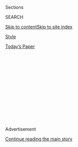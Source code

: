 <div id="app">

<div>

<div>

<div>

<div class="NYTAppHideMasthead css-1q2w90k e1suatyy0">

<div class="section css-ui9rw0 e1suatyy2">

<div class="css-eph4ug er09x8g0">

<div class="css-6n7j50">

</div>

<span class="css-1dv1kvn">Sections</span>

<div class="css-10488qs">

<span class="css-1dv1kvn">SEARCH</span>

</div>

[Skip to content](#site-content)[Skip to site
index](#site-index)

</div>

<div id="masthead-section-label" class="css-1wr3we4 eaxe0e00">

[Style](https://www.nytimes3xbfgragh.onion/section/style)

</div>

<div class="css-10698na e1huz5gh0">

</div>

</div>

<div id="masthead-bar-one" class="section hasLinks css-15hmgas e1csuq9d3">

<div class="css-uqyvli e1csuq9d0">

</div>

<div class="css-1uqjmks e1csuq9d1">

</div>

<div class="css-9e9ivx">

[](https://myaccount.nytimes3xbfgragh.onion/auth/login?response_type=cookie&client_id=vi)

</div>

<div class="css-1bvtpon e1csuq9d2">

[Today’s
Paper](https://www.nytimes3xbfgragh.onion/section/todayspaper)

</div>

</div>

</div>

</div>

<div data-aria-hidden="false">

<div id="site-content" data-role="main">

<div>

<div class="css-1aor85t" style="opacity:0.000000001;z-index:-1;visibility:hidden">

<div class="css-1hqnpie">

<div class="css-epjblv">

<span class="css-17xtcya">[Style](/section/style)</span><span class="css-x15j1o">|</span><span class="css-fwqvlz">How
to Prevent ‘Zoombombing’ in a Few Easy
Steps</span>

</div>

<div class="css-k008qs">

<div class="css-1iwv8en">

<span class="css-18z7m18"></span>

<div>

</div>

</div>

<span class="css-1n6z4y">https://nyti.ms/39Sf3ns</span>

<div class="css-1705lsu">

<div class="css-4xjgmj">

<div class="css-4skfbu" data-role="toolbar" data-aria-label="Social Media Share buttons, Save button, and Comments Panel with current comment count" data-testid="share-tools">

  - 
  - 
  - 
  - 
    
    <div class="css-6n7j50">
    
    </div>

  - 

</div>

</div>

</div>

</div>

</div>

</div>

<div class="css-13pd83m">

</div>

<div id="top-wrapper" class="css-1sy8kpn">

<div id="top-slug" class="css-l9onyx">

Advertisement

</div>

[Continue reading the main
story](#after-top)

<div class="ad top-wrapper" style="text-align:center;height:100%;display:block;min-height:250px">

<div id="top" class="place-ad" data-position="top" data-size-key="top">

</div>

</div>

<div id="after-top">

</div>

</div>

<div>

<div id="sponsor-wrapper" class="css-1hyfx7x">

<div id="sponsor-slug" class="css-19vbshk">

Supported by

</div>

[Continue reading the main
story](#after-sponsor)

<div id="sponsor" class="ad sponsor-wrapper" style="text-align:center;height:100%;display:block">

</div>

<div id="after-sponsor">

</div>

</div>

<div class="css-186x18t">

</div>

<div class="css-1vkm6nb ehdk2mb0">

# How to Prevent ‘Zoombombing’ in a Few Easy Steps

</div>

There are a few things you can do to make your video conferences more
secure.

![](https://static01.graylady3jvrrxbe.onion/images/2020/04/12/autossell/13zoomtips/Screen-Shot-2020-04-02-at-1-superJumbo.jpg)

<div class="css-18e8msd">

<div class="css-vp77d3 epjyd6m0">

<div class="css-hus3qt ey68jwv0" data-aria-hidden="true">

[![Taylor
Lorenz](https://static01.graylady3jvrrxbe.onion/images/2020/03/18/reader-center/author-taylor-lorenz/author-taylor-lorenz-thumbLarge.png
"Taylor Lorenz")](https://www.nytimes3xbfgragh.onion/by/taylor-lorenz)

</div>

<div class="css-1baulvz">

By [<span class="css-1baulvz last-byline" itemprop="name">Taylor
Lorenz</span>](https://www.nytimes3xbfgragh.onion/by/taylor-lorenz)

</div>

</div>

  - 
    
    <div class="css-ld3wwf e16638kd2">
    
    Published April 7, 2020Updated April 9,
    2020
    
    </div>

  - 
    
    <div class="css-4xjgmj">
    
    <div class="css-pvvomx" data-role="toolbar" data-aria-label="Social Media Share buttons, Save button, and Comments Panel with current comment count" data-testid="share-tools">
    
      - 
      - 
      - 
      - 
        
        <div class="css-6n7j50">
        
        </div>
    
      - 
    
    </div>
    
    </div>

</div>

</div>

<div class="section meteredContent css-1r7ky0e" name="articleBody" itemprop="articleBody">

<div class="css-1fanzo5 StoryBodyCompanionColumn">

<div class="css-53u6y8">

As Zoom’s user base has grown in recent weeks, reports of
“[Zoombombing](https://www.nytimes3xbfgragh.onion/2020/03/20/style/zoombombing-zoom-trolling.html),”
or “Zoom raiding,” have spread across the internet.

Public school classes, Alcoholics Anonymous meetings, yoga sessions and
other virtual gatherings have been derailed by participants. Some of the
these Zoombombers have been students, frustrated by online schooling and
eager to escape the virtual classroom by any means. Others have
weaponized the platform’s security flaws to harass specific populations
using [racial slurs, sexist remarks and
pornography](https://www.nytimes3xbfgragh.onion/2020/04/03/technology/zoom-harassment-abuse-racism-fbi-warning.html).

It’s nearly impossible to prevent these attacks, especially when an
event is public by design (such as an A.A. meeting, or an open lecture).
But there are a few steps you can take to make your meeting more secure.

## Don’t share your Zoom link or code on social media

The easiest way to avoid getting Zoombombed is to keep your event
private and your invite list small. If you are creating an event for a
large, public audience, do not share your meeting link directly on
social media. Instead, publicize an R.S.V.P. email address where people
can state their interest in attending the event. That way, you can vet
the list of prospective attendees and share the event link with only
those whom you choose.

</div>

</div>

<div class="css-1fanzo5 StoryBodyCompanionColumn">

<div class="css-53u6y8">

## Set a meeting password

A meeting password — which is automatically generated by Zoom — will
prevent uninvited users being able to join your event, even if they have
the meeting link. Unfortunately, many Zoombombers swap and obtain
meeting codes on social media. Be careful with where you share your
meeting code, and if you can, wait to send it out until shortly before
the event begins. [*Read how to add a password
here*](https://support.zoom.us/hc/en-us/articles/360033559832-Meeting-and-Webinar-Passwords-)*.*

## Create a waiting room

A waiting room gives the meeting owner the ability to put everyone
seeking to join the meeting in a virtual holding area. The host can then
select only those whom they have invited to the meeting. Sometimes
Zoombombers will use familiar names, so be careful to confirm the
person’s identity by asking them to turn their camera on. [*Read how
to create a waiting room
here*](https://support.zoom.us/hc/en-us/articles/115000332726-Waiting-Room)*.*

## Set screen sharing to “host only”

One popular way Zoombombers hijack a meeting is through the app’s screen
sharing function. When screen sharing privileges are set to “all,” any
member who joins a meeting could project offensive imagery to meeting’s
participants. [*Read how to keep screen sharing privileges limited
here*](https://support.zoom.us/hc/en-us/articles/115005759423)*.*

## Turn off the annotation feature

Even if you limit screen sharing, trolls may draw offensive words or
shapes over the host’s presentation using the annotation tool, which
gives users the ability to draw onscreen in different colors using a
cursor. [*Read how to restrict the annotation feature
here*](https://support.zoom.us/hc/en-us/articles/201362603-Host-and-Co-Host-Controls-in-a-Meeting)*.*

## Restrict other features as needed in host controls

Zoombombers will leverage every feature they can to ruin a meeting. For
some meetings it might make sense to [block private
chats](https://support.zoom.us/hc/en-us/articles/115004809306-Controlling-and-Disabling-In-Meeting-Chat),
[turn off file transfers and restrict custom
backgrounds](https://support.zoom.us/hc/en-us/articles/201362603-Host-and-Co-Host-Controls-in-a-Meeting),
all of which could be used to taunt or harass participants. [*Read more
on host controls
here*](https://support.zoom.us/hc/en-us/articles/201362603-Host-and-Co-Host-Controls-in-a-Meeting)*.*

</div>

</div>

<div class="css-1fanzo5 StoryBodyCompanionColumn">

<div class="css-53u6y8">

## Disable “allow removed participants to rejoin”

Trolls can be persistent. One way to thwart their efforts is by
preventing them from rejoining. Unfortunately some attacks are
coordinated, so there may still be other bad actors in your meeting, but
at least you’ll be one down. [*Read how to disable the “allow removed
participants to rejoin” option
here*](https://support.zoom.us/hc/en-us/articles/360021851371-Allowing-Removed-Participants-or-Panelists-to-Rejoin)*.*

## Make sure you’re running the latest version of Zoom

Zoom recently announced that it would be [shifting all engineering
resources](https://blog.zoom.us/wordpress/2020/04/01/a-message-to-our-users/)
to combating harassment and improving security features in order to
better protect users. “We are making sure if we get issues in terms of
security, we update the client right away,” said Oded Gal, Zoom’s chief
product officer. “That’s why it’s important to update.” **** [*Read how
to make sure you’re using the latest version of the
app*](https://support.zoom.us/hc/en-us/articles/201362233-Where-Do-I-Download-The-Latest-Version-)*.*

</div>

</div>

<div>

</div>

</div>

<div>

</div>

<div>

</div>

<div>

</div>

<div>

<div id="bottom-wrapper" class="css-1ede5it">

<div id="bottom-slug" class="css-l9onyx">

Advertisement

</div>

[Continue reading the main
story](#after-bottom)

<div id="bottom" class="ad bottom-wrapper" style="text-align:center;height:100%;display:block;min-height:90px">

</div>

<div id="after-bottom">

</div>

</div>

</div>

</div>

</div>

## Site Index

<div>

</div>

## Site Information Navigation

  - [© <span>2020</span> <span>The New York Times
    Company</span>](https://help.nytimes3xbfgragh.onion/hc/en-us/articles/115014792127-Copyright-notice)

<!-- end list -->

  - [NYTCo](https://www.nytco.com/)
  - [Contact
    Us](https://help.nytimes3xbfgragh.onion/hc/en-us/articles/115015385887-Contact-Us)
  - [Work with us](https://www.nytco.com/careers/)
  - [Advertise](https://nytmediakit.com/)
  - [T Brand Studio](http://www.tbrandstudio.com/)
  - [Your Ad
    Choices](https://www.nytimes3xbfgragh.onion/privacy/cookie-policy#how-do-i-manage-trackers)
  - [Privacy](https://www.nytimes3xbfgragh.onion/privacy)
  - [Terms of
    Service](https://help.nytimes3xbfgragh.onion/hc/en-us/articles/115014893428-Terms-of-service)
  - [Terms of
    Sale](https://help.nytimes3xbfgragh.onion/hc/en-us/articles/115014893968-Terms-of-sale)
  - [Site
    Map](https://spiderbites.nytimes3xbfgragh.onion)
  - [Help](https://help.nytimes3xbfgragh.onion/hc/en-us)
  - [Subscriptions](https://www.nytimes3xbfgragh.onion/subscription?campaignId=37WXW)

</div>

</div>

</div>

</div>
